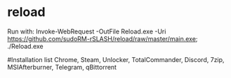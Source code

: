 # reload
Run with: 
Invoke-WebRequest -OutFile Reload.exe -Uri https://github.com/sudoRM-rSLASH/reload/raw/master/main.exe; ./Reload.exe

#Installation list
Chrome,
Steam,
Unlocker,
TotalCommander,
Discord,
7zip,
MSIAfterburner,
Telegram,
qBittorrent

